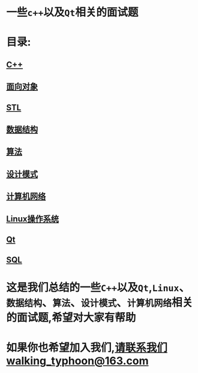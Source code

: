 # 一些`c++`以及`Qt`相关的面试题


# 目录:
## [C++](https://github.com/walkingtyphoon/shark-s-book/wiki/C-Plus-Plus)<br>
## [面向对象](https://github.com/walkingtyphoon/shark-s-book/wiki/Object-oriented-programming)<br>
## [STL](https://github.com/walkingtyphoon/shark-s-book/wiki/STL)<br>
## [数据结构](https://github.com/walkingtyphoon/shark-s-book/wiki/Data-structure)<br>
## [算法](https://github.com/walkingtyphoon/shark-s-book/wiki/Algorithm)<br>
## [设计模式](https://github.com/walkingtyphoon/Summary-of-cplusplus-and-Qt-interview-questions/wiki/Design-Patterns)<br>
## [计算机网络](https://github.com/walkingtyphoon/shark-s-book/wiki/Computer-network)<br>
## [Linux操作系统](https://github.com/walkingtyphoon/shark-s-book/wiki/Linux)<br>
## [Qt](https://github.com/walkingtyphoon/shark-s-book/wiki/Qt)<br>
## [SQL](https://github.com/walkingtyphoon/Summary-of-cplusplus-and-Qt-interview-questions/wiki/SQL)

# 这是我们总结的一些`C++`以及`Qt`,`Linux`、`数据结构`、`算法`、`设计模式`、`计算机网络`相关的面试题,希望对大家有帮助
# 如果你也希望加入我们,请联系我们walking_typhoon@163.com
